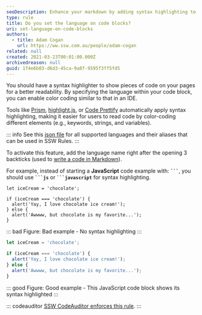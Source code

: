 ```yaml
---
seoDescription: Enhance your markdown by adding syntax highlighting to code blocks for improved readability and easier debugging.
type: rule
title: Do you set the language on code blocks?
uri: set-language-on-code-blocks
authors:
  - title: Adam Cogan
    url: https://ww.ssw.com.au/people/adam-cogan
related: null
created: 2021-03-23T00:01:00.000Z
archivedreason: null
guid: 1f4e6b03-d6d3-45ca-9a8f-9595f3ff5fd5
---
```


You should have a syntax highlighter to show pieces of code on your pages for a better readability. By specifying the language within your code block, you can enable color coding similar to that in an IDE.

Tools like [Prism](https://prismjs.com), [highlight.js](https://highlightjs.org), or [Code Prettify](https://github.com/googlearchive/code-prettify) automatically apply syntax highlighting, making it easier for users to read code by color-coding different elements (e.g., keywords, strings, and variables).

<!--endintro-->

::: info
See this [json file](https://unpkg.com/gatsby-remark-vscode@1.0.3/lib/grammars/manifest.json) for all supported languages and their aliases that can be used in SSW Rules.
:::

To activate this feature, add the language name right after the opening 3 backticks (used to [write a code in Markdown](https://www.ssw.com.au/rules/rule/#11-code)).

For example, instead of starting a **JavaScript** code example with: **<code>\`\`\`</code>**, you should use **<code>\`\`\`js</code>** or **<code>\`\`\`javascript</code>** for syntax highlighting.

```none
let iceCream = 'chocolate';

if (iceCream === 'chocolate') {
  alert('Yay, I love chocolate ice cream!');
} else {
  alert('Awwww, but chocolate is my favorite...');
}
```

::: bad
Figure: Bad example - No syntax highlighting
:::

```javascript
let iceCream = 'chocolate';

if (iceCream === 'chocolate') {
  alert('Yay, I love chocolate ice cream!');
} else {
  alert('Awwww, but chocolate is my favorite...');
}
```

::: good
Figure: Good example - This JavaScript code block shows its syntax highlighted
:::

::: codeauditor
[SSW CodeAuditor enforces this rule](https://codeauditor.com/rules).
:::

